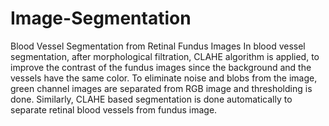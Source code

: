 # Image-Segmentation
Blood Vessel Segmentation from Retinal Fundus Images
In blood vessel segmentation, after morphological filtration, CLAHE algorithm is applied, to improve the contrast of the fundus images since the background and the vessels have the same color. To eliminate noise and blobs from the image, green channel images are separated from RGB image and thresholding is done. Similarly, CLAHE based segmentation is done automatically to separate retinal blood vessels from fundus image. 

